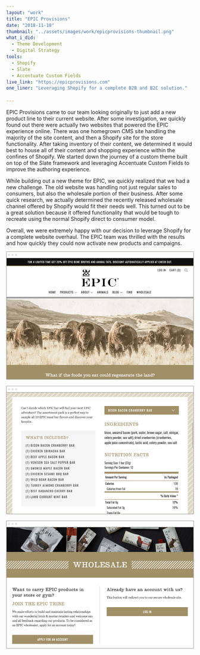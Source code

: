 ```yaml
---
layout: "work"
title: "EPIC Provisions"
date: "2018-11-10"
thumbnail: "../assets/images/work/epicprovisions-thumbnail.png"
what_i_did:
  - Theme Development
  - Digital Strategy
tools:
  - Shopify
  - Slate
  - Accentuate Custom Fields
live_link: "https://epicprovisions.com"
one_liner: "Leveraging Shopify for a complete B2B and B2C solution."

---
```


EPIC Provisions came to our team looking originally to just add a new product line to their current website. After some investigation, we quickly found out there were actually two websites that powered the EPIC experience online. There was one homegrown CMS site handling the majority of the site content, and then a Shopify site for the store functionality. After taking inventory of their content, we determined it would best to house all of their content and shopping experience within the confines of Shopify. We started down the journey of a custom theme built on top of the Slate framework and leveraging Accentuate Custom Fields to improve the authoring experience.

While building out a new theme for EPIC, we quickly realized that we had a new challenge. The old website was handling not just regular sales to consumers, but also the wholesale portion of their business. After some quick research, we actually determined the recently released wholesale channel offered by Shopify would fit their needs well. This turned out to be a great solution because it offered functionality that would be tough to recreate using the normal Shopify direct to consumer model.

Overall, we were extremely happy with our decision to leverage Shopify for a complete website overhaul. The EPIC team was thrilled with the results and how quickly they could now activate new products and campaigns.

![The homepage of EPIC Provisions on a large screen.](../assets/images/work/epicprovisions-homepage.png)

![The product detail page of EPIC Provisions on a large screen.](../assets/images/work/epicprovisions-pdp.png)

![The wholesale page of EPIC Provisions on a large screen.](../assets/images/work/epicprovisions-wholesale.png)